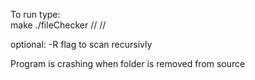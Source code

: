 To run type: <br />
make
./fileChecker /<path to source>/ /<path to destination>/  

optional: -R flag to scan recursivly
 
Program is crashing when folder is removed from source
